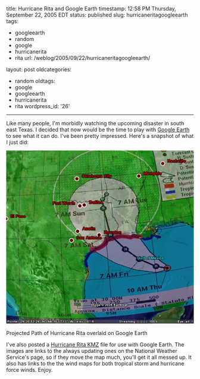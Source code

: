 title: Hurricane Rita and Google Earth
timestamp: 12:58 PM Thursday, September 22, 2005 EDT
status: published
slug: hurricaneritagoogleearth
tags:
- googleearth
- random
- google
- hurricanerita
- rita
url: /weblog/2005/09/22/hurricaneritagoogleearth/

layout: post
oldcategories:
- random
oldtags:
- google
- googleearth
- hurricanerita
- rita
wordpress_id: '26'

---

Like many people, I'm morbidly watching the upcoming disaster in south east Texas. I decided that now would be the time to play with [Google Earth](http://earth.google.com/) to see what it can do.  I've been pretty impressed.  Here's a snapshot of what I just did:

<div class="image caption center">
    <img src="/weblog/media/2005/09/hurricaneRita.jpg" alt="Projected Path of Hurricane Rita overlaid on Google Earth">
    <p>Projected Path of Hurricane Rita overlaid on Google Earth</p>
</div>

I've also posted a [Hurricane Rita KMZ](http://patrick.wagstrom.net/misc/hurricaneRita.kmz) file for use with Google Earth.  The images are links to the always updating ones on the National Weather Service's page, so if they move the map much, you'll get it all messed up.  It also has links to the the wind maps for both tropical storm and hurricane force winds.  Enjoy.


